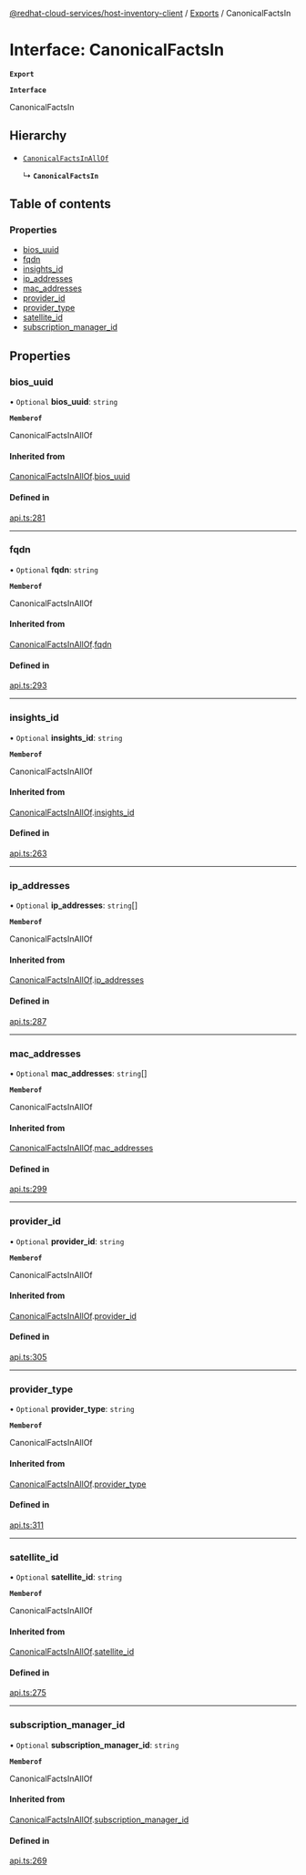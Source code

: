 [@redhat-cloud-services/host-inventory-client](../README.md) / [Exports](../modules.md) / CanonicalFactsIn

# Interface: CanonicalFactsIn

**`Export`**

**`Interface`**

CanonicalFactsIn

## Hierarchy

- [`CanonicalFactsInAllOf`](CanonicalFactsInAllOf.md)

  ↳ **`CanonicalFactsIn`**

## Table of contents

### Properties

- [bios\_uuid](CanonicalFactsIn.md#bios_uuid)
- [fqdn](CanonicalFactsIn.md#fqdn)
- [insights\_id](CanonicalFactsIn.md#insights_id)
- [ip\_addresses](CanonicalFactsIn.md#ip_addresses)
- [mac\_addresses](CanonicalFactsIn.md#mac_addresses)
- [provider\_id](CanonicalFactsIn.md#provider_id)
- [provider\_type](CanonicalFactsIn.md#provider_type)
- [satellite\_id](CanonicalFactsIn.md#satellite_id)
- [subscription\_manager\_id](CanonicalFactsIn.md#subscription_manager_id)

## Properties

### bios\_uuid

• `Optional` **bios\_uuid**: `string`

**`Memberof`**

CanonicalFactsInAllOf

#### Inherited from

[CanonicalFactsInAllOf](CanonicalFactsInAllOf.md).[bios_uuid](CanonicalFactsInAllOf.md#bios_uuid)

#### Defined in

[api.ts:281](https://github.com/mkholjuraev/javascript-clients/blob/master/packages/host-inventory/api.ts#L281)

___

### fqdn

• `Optional` **fqdn**: `string`

**`Memberof`**

CanonicalFactsInAllOf

#### Inherited from

[CanonicalFactsInAllOf](CanonicalFactsInAllOf.md).[fqdn](CanonicalFactsInAllOf.md#fqdn)

#### Defined in

[api.ts:293](https://github.com/mkholjuraev/javascript-clients/blob/master/packages/host-inventory/api.ts#L293)

___

### insights\_id

• `Optional` **insights\_id**: `string`

**`Memberof`**

CanonicalFactsInAllOf

#### Inherited from

[CanonicalFactsInAllOf](CanonicalFactsInAllOf.md).[insights_id](CanonicalFactsInAllOf.md#insights_id)

#### Defined in

[api.ts:263](https://github.com/mkholjuraev/javascript-clients/blob/master/packages/host-inventory/api.ts#L263)

___

### ip\_addresses

• `Optional` **ip\_addresses**: `string`[]

**`Memberof`**

CanonicalFactsInAllOf

#### Inherited from

[CanonicalFactsInAllOf](CanonicalFactsInAllOf.md).[ip_addresses](CanonicalFactsInAllOf.md#ip_addresses)

#### Defined in

[api.ts:287](https://github.com/mkholjuraev/javascript-clients/blob/master/packages/host-inventory/api.ts#L287)

___

### mac\_addresses

• `Optional` **mac\_addresses**: `string`[]

**`Memberof`**

CanonicalFactsInAllOf

#### Inherited from

[CanonicalFactsInAllOf](CanonicalFactsInAllOf.md).[mac_addresses](CanonicalFactsInAllOf.md#mac_addresses)

#### Defined in

[api.ts:299](https://github.com/mkholjuraev/javascript-clients/blob/master/packages/host-inventory/api.ts#L299)

___

### provider\_id

• `Optional` **provider\_id**: `string`

**`Memberof`**

CanonicalFactsInAllOf

#### Inherited from

[CanonicalFactsInAllOf](CanonicalFactsInAllOf.md).[provider_id](CanonicalFactsInAllOf.md#provider_id)

#### Defined in

[api.ts:305](https://github.com/mkholjuraev/javascript-clients/blob/master/packages/host-inventory/api.ts#L305)

___

### provider\_type

• `Optional` **provider\_type**: `string`

**`Memberof`**

CanonicalFactsInAllOf

#### Inherited from

[CanonicalFactsInAllOf](CanonicalFactsInAllOf.md).[provider_type](CanonicalFactsInAllOf.md#provider_type)

#### Defined in

[api.ts:311](https://github.com/mkholjuraev/javascript-clients/blob/master/packages/host-inventory/api.ts#L311)

___

### satellite\_id

• `Optional` **satellite\_id**: `string`

**`Memberof`**

CanonicalFactsInAllOf

#### Inherited from

[CanonicalFactsInAllOf](CanonicalFactsInAllOf.md).[satellite_id](CanonicalFactsInAllOf.md#satellite_id)

#### Defined in

[api.ts:275](https://github.com/mkholjuraev/javascript-clients/blob/master/packages/host-inventory/api.ts#L275)

___

### subscription\_manager\_id

• `Optional` **subscription\_manager\_id**: `string`

**`Memberof`**

CanonicalFactsInAllOf

#### Inherited from

[CanonicalFactsInAllOf](CanonicalFactsInAllOf.md).[subscription_manager_id](CanonicalFactsInAllOf.md#subscription_manager_id)

#### Defined in

[api.ts:269](https://github.com/mkholjuraev/javascript-clients/blob/master/packages/host-inventory/api.ts#L269)
